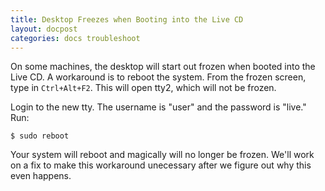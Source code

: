 ```yaml
---
title: Desktop Freezes when Booting into the Live CD
layout: docpost
categories: docs troubleshoot
---
```


On some machines, the desktop will start out frozen when booted into the Live CD. A workaround is to reboot the system. From the frozen screen, type in `Ctrl+Alt+F2`. This will open tty2, which will not be frozen.  

Login to the new tty. The username is "user" and the password is "live." Run:  
````
$ sudo reboot
````  

Your system will reboot and magically will no longer be frozen. We'll work on a fix to make this workaround unecessary after we figure out why this even happens.  

